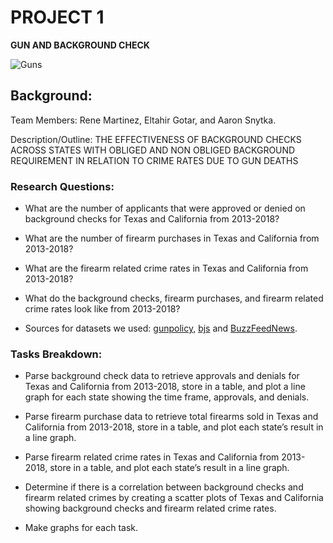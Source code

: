 # PROJECT 1 
 **GUN AND BACKGROUND CHECK**

![Guns](https://thumbs.gfycat.com/BeautifulLinearLeonberger-size_restricted.gif)

## Background:

Team Members: Rene Martinez, Eltahir Gotar, and Aaron Snytka.

Description/Outline: THE EFFECTIVENESS OF BACKGROUND CHECKS ACROSS STATES WITH OBLIGED AND NON OBLIGED BACKGROUND REQUIREMENT IN RELATION TO CRIME RATES DUE TO GUN DEATHS

### Research Questions:
 
   * What are the number of applicants that were approved or denied on background checks for Texas and California from 2013-2018?
   
   * What are the number of firearm purchases in Texas and California from 2013-2018?
   
   * What are the firearm related crime rates in Texas and California from 2013-2018?
   
   * What do the background checks, firearm purchases, and firearm related crime rates look like from 2013-2018?
   
   * Sources for datasets we used: [gunpolicy](https://www.gunpolicy.org/api), [bjs](https://www.bjs.gov/developer/ncvs/index.cfm) and [BuzzFeedNews](https://github.com/BuzzFeedNews/nics-firearm-background-checks/tree/master/data).
   
### Tasks Breakdown:
   
   * Parse background check data to retrieve approvals and denials for Texas and California from 2013-2018, store in a table, and plot a line graph for each state      showing the time frame, approvals, and denials.
   
   * Parse firearm purchase data to retrieve total firearms sold in Texas and California from 2013-2018, store in a table, and plot each state’s result in a line      graph.
   
   * Parse firearm related crime rates in Texas and California from 2013-2018, store in a table, and plot each state’s result in a line graph.
   
   * Determine if there is a correlation between background checks and firearm related crimes by creating a scatter plots of Texas and California showing background    checks and firearm related crime rates.
   
   * Make graphs for each task.